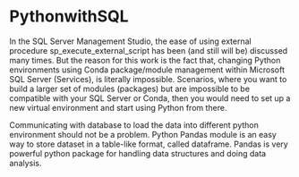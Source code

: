 # PythonwithSQL

In the SQL Server Management Studio, the ease of using external procedure sp_execute_external_script has been (and still will be) discussed many times. But the reason for this work is the fact that, changing Python environments using Conda package/module management within Microsoft SQL Server (Services), is literally impossible. Scenarios, where you want to build  a larger set of modules (packages) but are impossible to be compatible with your SQL Server or Conda, then you would need to set up a new virtual environment and start using Python from there.

Communicating with database to load the data into different python environment should not be a problem. Python Pandas module is an easy way to store dataset in a table-like format, called dataframe. Pandas is very powerful python package for handling data structures and doing data analysis.
